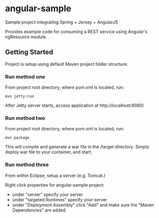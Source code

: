 angular-sample
=============

Sample project integrating Spring + Jersey + AngularJS

Provides example code for consuming a REST service using Angular's ngResource module.

## Getting Started

Project is setup using default Maven project folder structure.

### Run method one

From project root directory, where pom.xml is located, run:

`mvn jetty:run`

After Jetty server starts, access application at http://localhost:8080/

### Run method two

From project root directory, where pom.xml is located, run:

`mvn package`

This will compile and generate a war file in the /target directory. Simply deploy
war file to your container, and start.

### Run method three

From within Eclipse, setup a server (e.g. Tomcat.)

Right click properties for angular-sample project:
 * under "server" specify your server
 * under "targeted Runtimes" specify your server
 * under "Deployment Assembly" click "Add" and make sure the "Maven Dependencies" are added.



